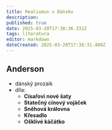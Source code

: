 ```yaml
---
title: Realismus v Dánsku
description: 
published: true
date: 2025-03-20T17:38:36.331Z
tags: literatura
editor: markdown
dateCreated: 2025-03-20T17:38:31.489Z
---
```


## Anderson
- dánský prozaik
- díla:
	- **Císařovi nové šaty**
	- **Statečný cínový vojáček**
	- **Sněhová královna**
	- **Křesadlo**
	- **Ošklivé káčátko** 